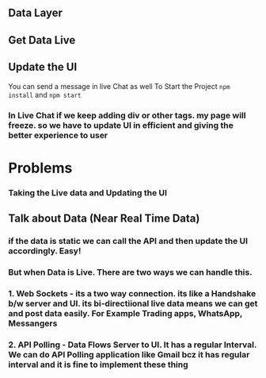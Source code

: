 ## Data Layer
## Get Data Live 
## Update the UI

You can send a message in live Chat as well
To Start the Project
```npm install```
and
``` npm start ```

### In Live Chat if we keep adding div or other tags. my page will freeze. so we have to update UI in efficient and giving the better experience to user

# Problems
### Taking the Live data and Updating the UI

## Talk about Data (Near Real Time Data)
### if the data is static we can call the API and then update the UI accordingly. Easy! 
### But when Data is Live. There are two ways we can handle this. 
### 1. Web Sockets - its a two way connection. its like a Handshake b/w server and UI. its bi-directiional live data means we can get and post data easily. For Example Trading apps, WhatsApp, Messangers

### 2. API Polling - Data Flows Server to UI. It has a regular Interval. We can do API Polling application like Gmail bcz it has regular interval and it is fine to implement these thing 
